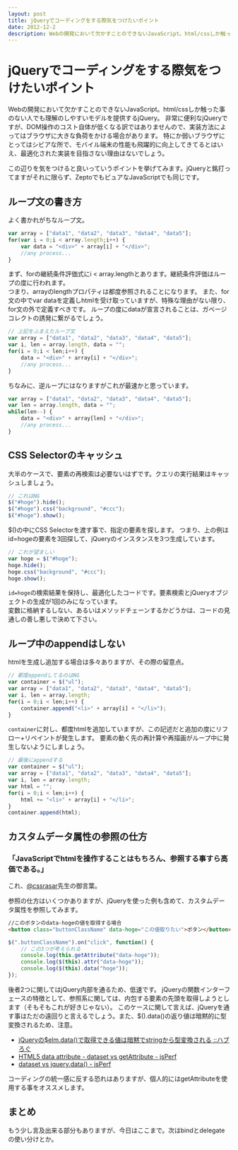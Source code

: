```yaml
---
layout: post
title: jQueryでコーディングをする際気をつけたいポイント
date: 2012-12-2
description: Webの開発において欠かすことのできないJavaScript。html/cssしか触った事のない人でも理解のしやすいモデルを提供するjQuery。
---
```


# jQueryでコーディングをする際気をつけたいポイント

Webの開発において欠かすことのできないJavaScript。html/cssしか触った事のない人でも理解のしやすいモデルを提供するjQuery。
非常に便利なjQueryですが、DOM操作のコスト自体が低くなる訳ではありませんので、実装方法によってはブラウザに大きな負荷をかける場合があります。
特にか弱いブラウザにとってはシビアな所で、モバイル端末の性能も飛躍的に向上してきてるとはいえ、最適化された実装を目指さない理由はないでしょう。

この辺りを気をつけると良いっていうポイントを挙げてみます。jQueryと銘打ってますがそれに限らず、ZeptoでもピュアなJavaScriptでも同じです。

## ループ文の書き方

よく書かれがちなループ文。

```js
var array = ["data1", "data2", "data3", "data4", "data5"];
for(var i = 0;i < array.length;i++) {
    var data = "<div>" + array[i] + "</div>";
    //any process...
}
```

まず、forの継続条件評価式にi < array.lengthとあります。継続条件評価はループの度に行われます。  
つまり、arrayのlengthプロパティは都度参照されることになります。
また、for文の中でvar dataを定義しhtmlを受け取っていますが、特殊な理由がない限り、for文の外で定義すべきです。
ループの度にdataが宣言されることは、ガベージコレクトの誘発に繋がるでしょう。

```js
// 上記をふまえたループ文
var array = ["data1", "data2", "data3", "data4", "data5"];
var i, len = array.length, data = "";
for(i = 0;i < len;i++) {
    data = "<div>" + array[i] + "</div>";
    //any process...
}
```

ちなみに、逆ループにはなりますがこれが最速かと思っています。

```js
var array = ["data1", "data2", "data3", "data4", "data5"];
var len = array.length, data = "";
while(len--) {
    data = "<div>" + array[len] + "</div>";
    //any process...
}
```

## CSS Selectorのキャッシュ

大半のケースで、要素の再検索は必要ないはずです。クエリの実行結果はキャッシュしましょう。

```js
// これはNG
$("#hoge").hide();
$("#hoge").css("background", "#ccc");
$("#hoge").show();
```

$()の中にCSS Selectorを渡す事で、指定の要素を探します。
つまり、上の例はid=hogeの要素を3回探して、jQueryのインスタンスを3つ生成しています。

```js
// これが望ましい
var hoge = $("#hoge");
hoge.hide();
hoge.css("background", "#ccc");
hoge.show();
```

`id=hoge`の検索結果を保持し、最適化したコードです。要素検索とjQueryオブジェクトの生成が1回のみになっています。  
変数に格納するしない、あるいはメソッドチェーンするかどうかは、コードの見通しの善し悪しで決めて下さい。

## ループ中のappendはしない

htmlを生成し追加する場合は多々ありますが、その際の留意点。

```js
// 都度appendしてるのはNG
var container = $("ul");
var array = ["data1", "data2", "data3", "data4", "data5"];
var i, len = array.length;
for(i = 0;i < len;i++) {
    container.append("<li>" + array[i] + "</li>");
}
```

`container`に対し、都度htmlを追加していますが、この記述だと追加の度にリフロー+リペイントが発生します。
要素の動く先の再計算や再描画がループ中に発生しないようにしましょう。

```js
// 最後にappendする
var container = $("ul");
var array = ["data1", "data2", "data3", "data4", "data5"];
var i, len = array.length;
var html = "";
for(i = 0;i < len;i++) {
    html += "<li>" + array[i] + "</li>";
}
container.append(html);
```

## カスタムデータ属性の参照の仕方

### 「JavaScriptでhtmlを操作することはもちろん、参照する事すら高価である。」

これ、[@cssrasar](http://twitter.com/cssradar)先生の御言葉。

参照の仕方はいくつかありますが、jQueryを使った例も含めて、カスタムデータ属性を参照してみます。

```html
//このボタンのdata-hogeの値を取得する場合
<button class="buttonClassName" data-hoge="この値取りたい">ボタン</button>
```

```js
$(".buttonClassName").on("click", function() {
    // この3つが考えられる
    console.log(this.getAttribute("data-hoge"));
    console.log($(this).attr("data-hoge"));
    console.log($(this).data("hoge"));
});
```

後者2つに関してはjQuery内部を通るため、低速です。
jQueryの関数インターフェースの特徴として、参照系に関しては、内包する要素の先頭を取得しようとします（そもそもこれが好きじゃない）。
このケースに関して言えば、jQueryを通す事はただの遠回りと言えるでしょう。また、$().data()の返り値は暗黙的に型変換されるため、注意。

- [jQueryの$elm.data()で取得できる値は暗黙でstringから型変換される ::ハブろぐ](http://havelog.ayumusato.com/develop/javascript/e291-jquery_data_method.html)
- [HTML5 data attribute - dataset vs getAttribute - jsPerf](http://jsperf.com/html5-data-attribute-dataset-vs-getattribute)
- [dataset vs jquery.data() - jsPerf](http://jsperf.com/dataset-vs-jquery-data/4)

コーディングの統一感に反する恐れはありますが、個人的にはgetAttributeを使用する事をオススメします。

## まとめ

もう少し言及出来る部分もありますが、今日はここまで。次はbindとdelegateの使い分けとか。